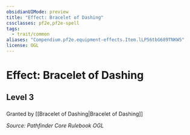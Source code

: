 ```yaml
---
obsidianUIMode: preview
title: "Effect: Bracelet of Dashing"
cssclasses: pf2e,pf2e-spell
tags:
  - trait/common
aliases: "Compendium.pf2e.equipment-effects.Item.lLP56tbG689TNKW5"
license: OGL
---
```

# Effect: Bracelet of Dashing
## Level 3
### 






Granted by [[Bracelet of Dashing|Bracelet of Dashing]]

*Source: Pathfinder Core Rulebook*
*OGL*